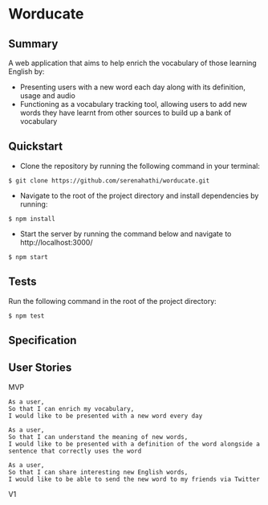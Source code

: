 # Worducate

## Summary

A web application that aims to help enrich the vocabulary of those learning English by:
- Presenting users with a new word each day along with its definition, usage and audio
- Functioning as a vocabulary tracking tool, allowing users to add new words they have learnt from other sources to build up a bank of vocabulary

## Quickstart

- Clone the repository by running the following command in your terminal:

```
$ git clone https://github.com/serenahathi/worducate.git
```

- Navigate to the root of the project directory and install dependencies by running:

```
$ npm install
```

- Start the server by running the command below and navigate to http://localhost:3000/
```
$ npm start
```

## Tests

Run the following command in the root of the project directory:

```
$ npm test
```

## Specification

## User Stories

MVP
```
As a user,
So that I can enrich my vocabulary,
I would like to be presented with a new word every day
```
```
As a user,
So that I can understand the meaning of new words,
I would like to be presented with a definition of the word alongside a sentence that correctly uses the word
```
```
As a user,
So that I can share interesting new English words,
I would like to be able to send the new word to my friends via Twitter
```

V1